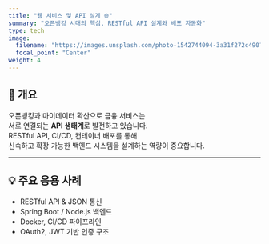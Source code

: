 ```yaml
---
title: "웹 서비스 및 API 설계 🌐"
summary: "오픈뱅킹 시대의 핵심, RESTful API 설계와 배포 자동화"
type: tech
image:
  filename: "https://images.unsplash.com/photo-1542744094-3a31f272c490?ixlib=rb-4.1.0&ixid=M3wxMjA3fDB8MHxzZWFyY2h8M3x8d2ViJTIwZGVzaWdufGVufDB8fDB8fHwy&auto=format&fit=crop&q=60&w=1200"
  focal_point: "Center"
weight: 4
---
```


## 📌 개요  
오픈뱅킹과 마이데이터 확산으로 금융 서비스는  
서로 연결되는 **API 생태계**로 발전하고 있습니다.  
RESTful API, CI/CD, 컨테이너 배포를 통해  
신속하고 확장 가능한 백엔드 시스템을 설계하는 역량이 중요합니다.  

---

## 💡 주요 응용 사례  
- RESTful API & JSON 통신  
- Spring Boot / Node.js 백엔드  
- Docker, CI/CD 파이프라인  
- OAuth2, JWT 기반 인증 구조  